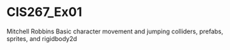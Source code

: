 # CIS267_Ex01
Mitchell Robbins
Basic character movement and jumping
colliders, prefabs, sprites, and rigidbody2d
 
